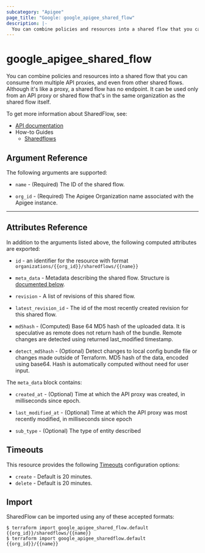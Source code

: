 ```yaml
---
subcategory: "Apigee"
page_title: "Google: google_apigee_shared_flow"
description: |-
  You can combine policies and resources into a shared flow that you can consume from multiple API proxies, and even from other shared flows.
---
```


# google\_apigee\_shared\_flow

You can combine policies and resources into a shared flow that you can consume from multiple API proxies, and even from other shared flows. Although it's like a proxy, a shared flow has no endpoint. It can be used only from an API proxy or shared flow that's in the same organization as the shared flow itself.


To get more information about SharedFlow, see:

* [API documentation](https://cloud.google.com/apigee/docs/reference/apis/apigee/rest/v1/organizations.sharedflows)
* How-to Guides
    * [Sharedflows](https://cloud.google.com/apigee/docs/resources)


## Argument Reference

The following arguments are supported:


* `name` -
  (Required)
  The ID of the shared flow.

* `org_id` -
  (Required)
  The Apigee Organization name associated with the Apigee instance.


- - -



## Attributes Reference

In addition to the arguments listed above, the following computed attributes are exported:

* `id` - an identifier for the resource with format `organizations/{{org_id}}/sharedflows/{{name}}`

* `meta_data` -
  Metadata describing the shared flow.
  Structure is [documented below](#nested_meta_data).

* `revision` -
  A list of revisions of this shared flow.

* `latest_revision_id` -
  The id of the most recently created revision for this shared flow.

* `md5hash` -
  (Computed) Base 64 MD5 hash of the uploaded data. It is speculative as remote does not return hash of the bundle. Remote changes are detected using returned last_modified timestamp.

* `detect_md5hash` - 
  (Optional) Detect changes to local config bundle file or changes made outside of Terraform. MD5 hash of the data, encoded using base64. Hash is automatically computed without need for user input.


<a name="nested_meta_data"></a>The `meta_data` block contains:

* `created_at` -
  (Optional)
  Time at which the API proxy was created, in milliseconds since epoch.

* `last_modified_at` -
  (Optional)
  Time at which the API proxy was most recently modified, in milliseconds since epoch

* `sub_type` -
  (Optional)
  The type of entity described

## Timeouts

This resource provides the following
[Timeouts](/docs/configuration/resources.html#timeouts) configuration options:

- `create` - Default is 20 minutes.
- `delete` - Default is 20 minutes.

## Import


SharedFlow can be imported using any of these accepted formats:

```
$ terraform import google_apigee_shared_flow.default {{org_id}}/sharedflows/{{name}}
$ terraform import google_apigee_sharedflow.default {{org_id}}/{{name}}
```

